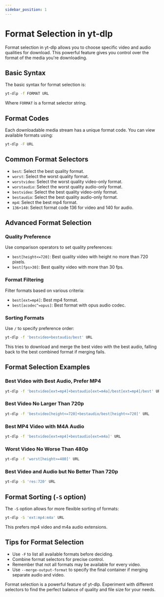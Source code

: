 ```yaml
---
sidebar_position: 1
---
```


# Format Selection in yt-dlp

Format selection in yt-dlp allows you to choose specific video and audio qualities for download. This powerful feature gives you control over the format of the media you're downloading.

## Basic Syntax

The basic syntax for format selection is:

```sh
yt-dlp -f FORMAT URL
```

Where `FORMAT` is a format selector string.

## Format Codes

Each downloadable media stream has a unique format code. You can view available formats using:

```sh
yt-dlp -F URL
```

## Common Format Selectors

- `best`: Select the best quality format.
- `worst`: Select the worst quality format.
- `worstvideo`: Select the worst quality video-only format.
- `worstaudio`: Select the worst quality audio-only format.
- `bestvideo`: Select the best quality video-only format.
- `bestaudio`: Select the best quality audio-only format.
- `mp4`: Select the best mp4 format.
- `136+140`: Select format code 136 for video and 140 for audio.

## Advanced Format Selection

### Quality Preference

Use comparison operators to set quality preferences:

- `best[height<=720]`: Best quality video with height no more than 720 pixels.
- `best[fps>30]`: Best quality video with more than 30 fps.

### Format Filtering

Filter formats based on various criteria:

- `best[ext=mp4]`: Best mp4 format.
- `best[acodec^=opus]`: Best format with opus audio codec.

### Sorting Formats

Use `/` to specify preference order:

```sh
yt-dlp -f 'bestvideo+bestaudio/best' URL
```

This tries to download and merge the best video with the best audio, falling back to the best combined format if merging fails.

## Format Selection Examples

### Best Video with Best Audio, Prefer MP4

```sh
yt-dlp -f 'bestvideo[ext=mp4]+bestaudio[ext=m4a]/best[ext=mp4]/best' URL
```

### Best Video No Larger Than 720p

```sh
yt-dlp -f 'bestvideo[height<=720]+bestaudio/best[height<=720]' URL
```

### Best MP4 Video with M4A Audio

```sh
yt-dlp -f 'bestvideo[ext=mp4]+bestaudio[ext=m4a]' URL
```

### Worst Video No Worse Than 480p

```sh
yt-dlp -f 'worst[height>=480]' URL
```

### Best Video and Audio but No Better Than 720p

```sh
yt-dlp -S 'res:720' URL
```

## Format Sorting (`-S` option)

The `-S` option allows for more flexible sorting of formats:

```sh
yt-dlp -S 'ext:mp4:m4a' URL
```

This prefers mp4 video and m4a audio extensions.

## Tips for Format Selection

- Use `-F` to list all available formats before deciding.
- Combine format selectors for precise control.
- Remember that not all formats may be available for every video.
- Use `--merge-output-format` to specify the final container if merging separate audio and video.

Format selection is a powerful feature of yt-dlp. Experiment with different selectors to find the perfect balance of quality and file size for your needs.
